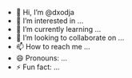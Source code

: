 - 👋 Hi, I’m @dxodja
- 👀 I’m interested in ...
- 🌱 I’m currently learning ...
- 💞️ I’m looking to collaborate on ...
- 📫 How to reach me ...
- 😄 Pronouns: ...
- ⚡ Fun fact: ...

<!---
    dxodja/dxodja is a ✨ special ✨ repository because its `README.md` (this file) appears on your GitHub profile.
You can click the Preview link to take a look at your changes.
--->
